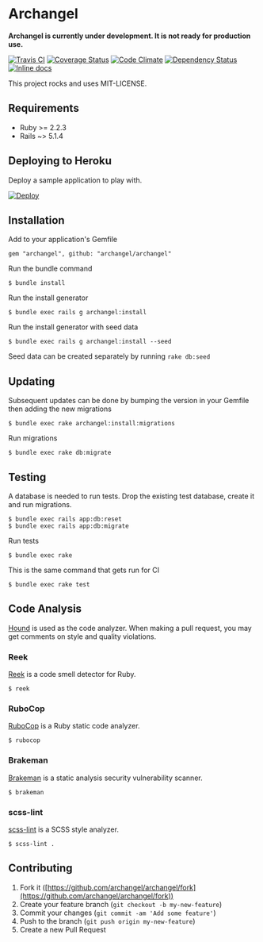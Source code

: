 # Archangel

**Archangel is currently under development. It is not ready for production use.**

[![Travis CI](https://travis-ci.org/archangel/archangel.svg?branch=master)](https://travis-ci.org/archangel/archangel)
[![Coverage Status](https://coveralls.io/repos/github/archangel/archangel/badge.svg?branch=master)](https://coveralls.io/github/archangel/archangel?branch=master)
[![Code Climate](https://codeclimate.com/github/archangel/archangel/badges/gpa.svg)](https://codeclimate.com/github/archangel/archangel)
[![Dependency Status](https://gemnasium.com/badges/github.com/archangel/archangel.svg)](https://gemnasium.com/github.com/archangel/archangel)
[![Inline docs](http://inch-ci.org/github/archangel/archangel.svg?branch=master)](http://inch-ci.org/github/archangel/archangel)

This project rocks and uses MIT-LICENSE.


## Requirements

- Ruby >= 2.2.3
- Rails ~> 5.1.4

## Deploying to Heroku

Deploy a sample application to play with.

[![Deploy](https://www.herokucdn.com/deploy/button.svg)](https://heroku.com/deploy?template=https://github.com/archangel/sample)

## Installation

Add to your application's Gemfile

```
gem "archangel", github: "archangel/archangel"
```

Run the bundle command

```
$ bundle install
```

Run the install generator

```
$ bundle exec rails g archangel:install
```

Run the install generator with seed data

```
$ bundle exec rails g archangel:install --seed
```

Seed data can be created separately by running `rake db:seed`

## Updating

Subsequent updates can be done by bumping the version in your Gemfile then adding the new migrations

```
$ bundle exec rake archangel:install:migrations
```

Run migrations

```
$ bundle exec rake db:migrate
```

## Testing

A database is needed to run tests. Drop the existing test database, create it and run migrations.

```
$ bundle exec rails app:db:reset
$ bundle exec rails app:db:migrate
```

Run tests

```
$ bundle exec rake
```

This is the same command that gets run for CI

```
$ bundle exec rake test
```

## Code Analysis

[Hound](https://houndci.com/) is used as the code analyzer. When making a pull request, you may get comments on style and quality violations.

### Reek

[Reek](https://github.com/troessner/reek) is a code smell detector for Ruby.

```
$ reek
```

### RuboCop

[RuboCop](https://github.com/bbatsov/rubocop) is a Ruby static code analyzer.

```
$ rubocop
```

### Brakeman

[Brakeman](https://github.com/presidentbeef/brakeman) is a static analysis security vulnerability scanner.

```
$ brakeman
```

### scss-lint

[scss-lint](https://github.com/brigade/scss-lint) is a SCSS style analyzer.

```
$ scss-lint .
```

## Contributing

1.  Fork it ([https://github.com/archangel/archangel/fork](https://github.com/archangel/archangel/fork))
2.  Create your feature branch (`git checkout -b my-new-feature`)
3.  Commit your changes (`git commit -am 'Add some feature'`)
4.  Push to the branch (`git push origin my-new-feature`)
5.  Create a new Pull Request
